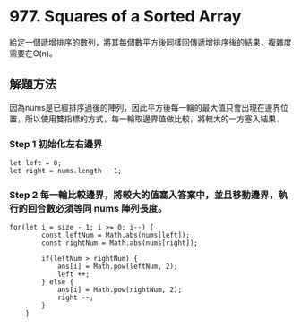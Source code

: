# 977. Squares of a Sorted Array
給定一個遞增排序的數列，將其每個數平方後同樣回傳遞增排序後的結果，複雜度需要在O(n)。

## 解題方法
因為nums是已經排序過後的陣列，因此平方後每一輪的最大值只會出現在邊界位置，所以使用雙指標的方式，每一輪取邊界值做比較，將較大的一方塞入結果．

### Step 1 初始化左右邊界
```
let left = 0;
let right = nums.length - 1;
```

### Step 2 每一輪比較邊界，將較大的值塞入答案中，並且移動邊界，執行的回合數必須等同 nums 陣列長度。

```
for(let i = size - 1; i >= 0; i--) {
        const leftNum = Math.abs(nums[left]);
        const rightNum = Math.abs(nums[right]);

        if(leftNum > rightNum) {
            ans[i] = Math.pow(leftNum, 2);
            left ++;
        } else {
            ans[i] = Math.pow(rightNum, 2);
            right --;
        }
    }
```